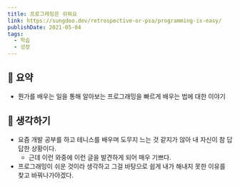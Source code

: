 ```yaml
---
title: 프로그래밍은 쉬워요
link: https://sungdoo.dev/retrospective-or-psa/programming-is-easy/
publishDate: 2021-05-04
tags:
  - 학습
  - 성장
---
```

## 📝 요약 
- 뭔가를 배우는 일을 통해 알아보는 프로그래밍을 빠르게 배우는 법에 대한 이야기   

## 🤔 생각하기  
- 요즘 개발 공부를 하고 테니스를 배우며 도무지 느는 것 같지가 않아 내 자신이 참 답답한 상황이다.  
  - 근데 이런 와중에 이런 글을 발견하게 되어 매우 기쁘다.  
- 프로그래밍이 쉬운 것이라 생각하고 그걸 바탕으로 쉽게 내가 해내지 못한 이유를 찾고 바꿔나가야겠다.  